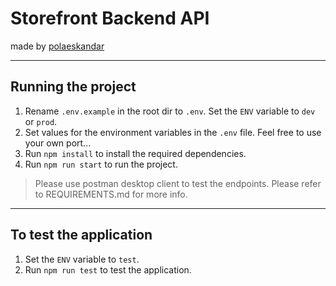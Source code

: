 # Storefront Backend API

made by [polaeskandar](https://github.com/polaeskandar)

---

## Running the project

1. Rename `.env.example` in the root dir to `.env`. Set the `ENV` variable to `dev` or `prod`.
2. Set values for the environment variables in the `.env` file. Feel free to use your own port...
3. Run `npm install` to install the required dependencies.
4. Run `npm run start` to run the project.

> Please use postman desktop client to test the endpoints.
> Please refer to REQUIREMENTS.md for more info.

---

## To test the application

1. Set the `ENV` variable to `test`.
2. Run `npm run test` to test the application.
